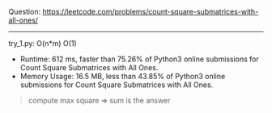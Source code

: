 Question: https://leetcode.com/problems/count-square-submatrices-with-all-ones/

---

try_1.py: O(n*m) O(1)

* Runtime: 612 ms, faster than 75.26% of Python3 online submissions for Count Square Submatrices with All Ones.
* Memory Usage: 16.5 MB, less than 43.85% of Python3 online submissions for Count Square Submatrices with All Ones.

> compute max square => sum is the answer